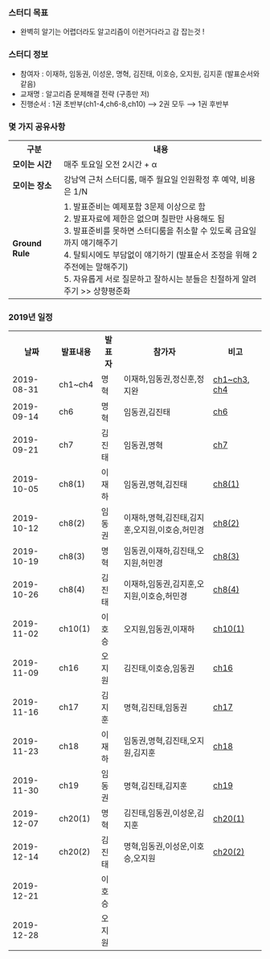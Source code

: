 ### 스터디 목표
* 완벽히 알기는 어렵더라도 알고리즘이 이런거다라고 감 잡는것 !

### 스터디 정보
* 참여자 : 이재하, 임동권, 이성운, 명혁, 김진태, 이호승, 오지원, 김지훈 (발표순서와 같음) 
* 교재명 : 알고리즘 문제해결 전략 (구종만 저)
* 진행순서 : 1권 초반부(ch1-4,ch6-8,ch10) ⟶ 2권 모두 ⟶ 1권 후반부

### 몇 가지 공유사항
<table>
  <tr><th>구분</th><th>내용</th></tr>
  <tr><td><strong>모이는 시간</strong></td><td>매주 토요일 오전 2시간 + α</td></tr>
  <tr><td><strong>모이는 장소</strong></td><td>강남역 근처 스터디룸, 매주 월요일 인원확정 후 예약, 비용은 1/N</td></tr>
  <tr>
    <td><strong>Ground Rule</strong></td>
    <td>
      1. 발표준비는 예제포함 3문제 이상으로 함<br>
      2. 발표자료에 제한은 없으며 칠판만 사용해도 됨<br>
      3. 발표준비를 못하면 스터디룸을 취소할 수 있도록 금요일까지 얘기해주기<br>
      4. 탈퇴시에도 부담없이 얘기하기 (발표순서 조정을 위해 2주전에는 말해주기)<br>
      5. 자유롭게 서로 질문하고 잘하시는 분들은 친절하게 알려주기 >> 상향평준화<br>
    </td>
  </tr>
</table>

### 2019년 일정
<table>
  <tr><th>날짜</th><th>발표내용</th><th>발표자</th><th>참가자</th><th>비고</th></tr>
  <tr><td>2019-08-31</td><td>ch1~ch4  </td><td>명혁  </td><td>이재하,임동권,정신훈,정지완</td><td><a href="doc/ch1-3/ch1-3.md">ch1~ch3</a>, <a href="doc/ch4/ch4.md">ch4</a></td>
  <tr><td>2019-09-14</td><td>ch6    </td><td>명혁  </td><td>임동권,김진태     </td><td><a href="doc/ch6/ch6.md">ch6</a></td>
  <tr><td>2019-09-21</td><td>ch7    </td><td>김진태</td><td>임동권,명혁       </td><td><a href="doc/ch7/ch7.md">ch7</a></td>
  <tr><td>2019-10-05</td><td>ch8(1) </td><td>이재하</td><td>임동권,명혁,김진태 </td><td><a href="doc/ch8/ch8-1.md">ch8(1)</a></td>
  <tr><td>2019-10-12</td><td>ch8(2) </td><td>임동권</td><td>이재하,명혁,김진태,김지훈,오지원,이호승,허민경 </td><td><a href="doc/ch8/ch8-2.md">ch8(2)</a></td>
  <tr><td>2019-10-19</td><td>ch8(3) </td><td>명혁  </td><td>임동권,이재하,김진태,오지원,허민경  </td><td><a href="doc/ch8/ch8-3.md">ch8(3)</a></td>
  <tr><td>2019-10-26</td><td>ch8(4) </td><td>김진태</td><td>이재하,임동권,김지훈,오지원,이호승,허민경 </td><td><a href="doc/ch8/ch8-4.md">ch8(4)</a> </td>
  <tr><td>2019-11-02</td><td>ch10(1) </td><td>이호승</td><td>오지원,임동권,이재하</td><td><a href="doc/ch10/ch10-1.md">ch10(1)</a></td>
  <tr><td>2019-11-09</td><td>ch16    </td><td>오지원</td><td>김진태,이호승,임동권</td><td><a href="doc/ch16/ch16.md">ch16</a></td>
  <tr><td>2019-11-16</td><td>ch17    </td><td>김지훈</td><td>명혁,김진태,임동권</td><td><a href="doc/ch17/ch17.md">ch17</a></td>
  <tr><td>2019-11-23</td><td>ch18    </td><td>이재하</td><td>임동권,명혁,김진태,오지원,김지훈</td><td><a href="doc/ch18/ch18.md">ch18</a></td>
  <tr><td>2019-11-30</td><td>ch19    </td><td>임동권</td><td>명혁,김진태,김지훈</td><td><a href="doc/ch19/ch19.md">ch19</a></td>
  <tr><td>2019-12-07</td><td>ch20(1) </td><td>명혁  </td><td>김진태,임동권,이성운,김지훈</td><td><a href="doc/ch20/ch20.md#문자열-검색--단순한-알고리즘">ch20(1)</a></td>
  <tr><td>2019-12-14</td><td>ch20(2) </td><td>김진태</td><td>명혁,임동권,이성운,이호승,오지원</td><td><a href="doc/ch20/ch20.md#접미사-배열-알고리즘--단순한-버전">ch20(2)</a></td>
  <tr><td>2019-12-21</td><td>        </td><td>이호승</td><td> </td><td> </td>
  <tr><td>2019-12-28</td><td>        </td><td>오지원</td><td> </td><td> </td>
</table>
